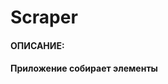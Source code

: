 # Scraper

#### ОПИСАНИЕ:
#### Приложение собирает элементы <title> и <meta> со страниц интернет-сайтов из заголовка. 
#### Собранные данные сохраняются в формате json кодировке UTF-8. 
#### На вход в приложение принимает путь до текстового файла с перечнем URL-страниц интернет-сайтов построчно.
#### 
#### ТЕХНИЧЕСКИЕ РЕШЕНИЯ:
#### * ASP.NET WebAPI, чтобы продемонстрировать навыки + возможность добавить UI на Angular в перспективе
#### * базовая логика парсинга в классах HtmlAgilityProvider и ScrapingJob, в т.ч. обработка в формате Task.WhenAll
#### 
#### * разделение проекта на слои: API, Domain, Application, Infractructure
#### * две "богатые" доменные модели для сущностей Order и Notice со связью  "один Order ко многим Notices"
#### * работа с сущностями Notice происходит через главную сущность Order
#### 
#### * PostgreSQL в Docker Compose для хранение данных, в т.ч. для метаданных применён формат JsonB
#### * База данных состоит из 2-х таблиц 3-ей нормальной формы для заказов и записей, 
#### * раздельный DbContext на чтение и записи для ускорения чтения (CQRS) + паттерн UnitOfWork для записи данных
#### * DbConfiguration + ручные миграции EF Core для надёжности
#### * репозитории оформления логики и доступа к DbContext в слое Infractructure из слоя Application
#### 
#### * Result паттерн + обёртка в ответа в Envelope клиенту UI вместо GlobalExceptionHandler
#### * XML документация
#### * история разработки в GitHub
#### 
#### *библиотеки:
#### 	HTML Agility Pack, т.к. быстрее Selenium, достаточен для задачи, поддерживает работу с динамич. сайтами
#### 	FluentValidation, в т.ч. AutoValidation - lдополнительная валидация данных от клиента до API приложения
#### 	HangFire для запуска задач сбора данных по расписанию
